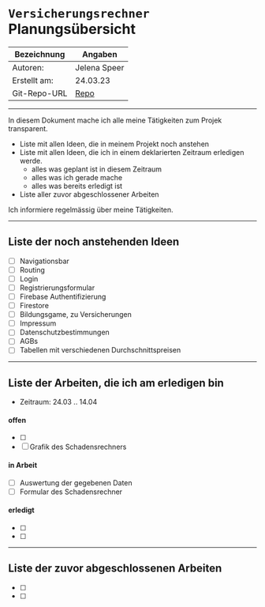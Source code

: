 # `Versicherungsrechner` Planungsübersicht

| Bezeichnung  | Angaben                                                   |
| ------------ | --------------------------------------------------------- |
| Autoren:     | Jelena Speer                                              |
| Erstellt am: | 24.03.23                                                  |
| Git-Repo-URL | [Repo](https://github.com/Jelenal1/Versicherungsrechner_bbw) |

---

In diesem Dokument mache ich alle meine Tätigkeiten zum Projek transparent.

* Liste mit allen Ideen, die in meinem Projekt noch anstehen
* Liste mit allen Ideen, die ich in einem deklarierten Zeitraum erledigen werde.
  * alles was geplant ist in diesem Zeitraum
  * alles was ich gerade mache
  * alles was bereits erledigt ist
* Liste aller zuvor abgeschlossener Arbeiten

Ich informiere regelmässig über meine Tätigkeiten.

---

## Liste der noch anstehenden Ideen

* [ ] Navigationsbar
* [ ] Routing
* [ ] Login
* [ ] Registrierungsformular
* [ ] Firebase Authentifizierung
* [ ] Firestore
* [ ] Bildungsgame, zu Versicherungen
* [ ] Impressum
* [ ] Datenschutzbestimmungen
* [ ] AGBs
* [ ] Tabellen mit verschiedenen Durchschnittspreisen

---

## Liste der Arbeiten, die ich am erledigen bin

* Zeitraum: 24.03 .. 14.04

#### offen

* [ ] 
* [ ] Grafik des Schadensrechners

#### in Arbeit

* [ ] Auswertung der gegebenen Daten
* [ ] Formular des Schadensrechner

#### erledigt

* [ ] 
  <Idee>
* [ ] 
  <Idee>

---

## Liste der zuvor abgeschlossenen Arbeiten

* [ ] 
  <Idee>
* [ ] 
  <Idee>
